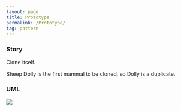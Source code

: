 ```yaml
---
layout: page
title: Prototype
permalink: /Prototype/
tag: pattern
---
```




### Story 

Clone itself.

Sheep Dolly is the first mammal to be cloned, so Dolly is a duplicate.




### UML 
![]({{site.baseurl}}/assets/img/prototype.png)

